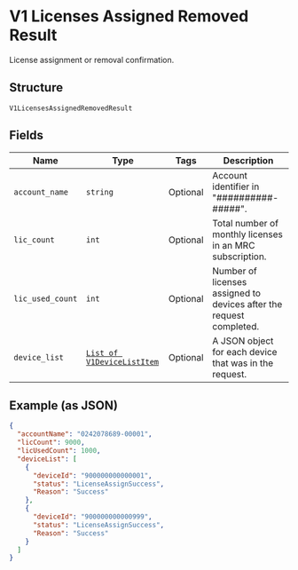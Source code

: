 
# V1 Licenses Assigned Removed Result

License assignment or removal confirmation.

## Structure

`V1LicensesAssignedRemovedResult`

## Fields

| Name | Type | Tags | Description |
|  --- | --- | --- | --- |
| `account_name` | `string` | Optional | Account identifier in "##########-#####". |
| `lic_count` | `int` | Optional | Total number of monthly licenses in an MRC subscription. |
| `lic_used_count` | `int` | Optional | Number of licenses assigned to devices after the request completed. |
| `device_list` | [`List of V1DeviceListItem`](../../doc/models/v1-device-list-item.md) | Optional | A JSON object for each device that was in the request. |

## Example (as JSON)

```json
{
  "accountName": "0242078689-00001",
  "licCount": 9000,
  "licUsedCount": 1000,
  "deviceList": [
    {
      "deviceId": "900000000000001",
      "status": "LicenseAssignSuccess",
      "Reason": "Success"
    },
    {
      "deviceId": "900000000000999",
      "status": "LicenseAssignSuccess",
      "Reason": "Success"
    }
  ]
}
```

